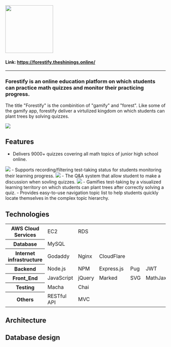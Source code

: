 <img src="https://forestify.theshinings.online/static/image/logo_word.png" width="150">

####  Link: https://forestify.theshinings.online/
---
### Forestify is an online education platform on which students can practice math quizzes and monitor their practicing progress.
The title "Forestify" is the combinition of "gamify" and "forest". Like some of the gamify app, forestify deliver a virtulized kingdom on which students can plant trees by solving quizzes.

<img src="https://i.imgur.com/7Azs1Nq.png">

## Features

- Delivers 9000+ quizzes covering all math topics of junior high school online.
<img src="/static/image/quiz.gif">
- Supports recording/filtering test-taking status for students monitoring their learning progress.
<img src="/static/image/status.gif">
- The Q&A system that allow student to make a discussion when sovling quizzes.
<img src="/static/image/QA.gif">
- Gamifies test-taking by a visualized learning territory on which students can plant trees after correctly solving a quiz.
- Provides easy-to-use navigation topic list to help students quickly locate themselves in the complex topic hierarchy.

## Technologies

<table>
<tr>
<th>AWS Cloud Services</th><td>EC2</td><td>RDS</td>
</tr>
<tr>
<th>Database</th><td>MySQL</td>
</tr>
<tr>
<th>Internet infrastructure
</th><td>Godaddy</td><td>Nginx</td><td>CloudFlare</td>
</tr>
<tr>
<th>Backend</th><td>Node.js</td><td>NPM</td><td>Express.js</td><td>Pug</td><td>JWT</td>
</tr>
<tr>
<th>Front_End</th><td>JavaScript</td><td>jQuery</td><td>Marked</td><td>SVG</td><td>MathJax</td>
</tr>
<tr>
<th>Testing</th><td>Macha</td><td>Chai</td>
</tr>
<tr>
<th>Others</th><td>RESTful API</td><td>MVC</td>
</tr>
<table>


## Architecture

## Database design
